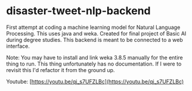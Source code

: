 # disaster-tweet-nlp-backend
First attempt at coding a machine learning model for Natural Language Processing. This uses java and weka.
Created for final project of Basic AI during degree studies. This backend is meant to be connected to a web interface.

Note: You may have to install and link weka 3.8.5 manually for the entire thing to run.
This thing unfortunately has no documentation. If I were to revisit this I'd refactor it from the ground up.

Youtube: [https://youtu.be/qj_s7UFZLBc](https://youtu.be/qj_s7UFZLBc)
